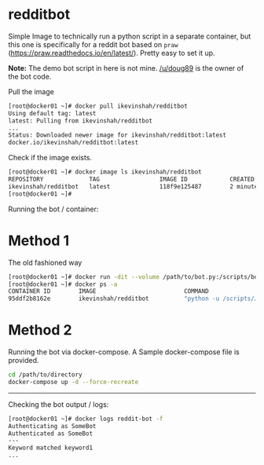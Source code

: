 # redditbot

Simple Image to technically run a python script in a separate container, but this one is specifically for a reddit bot based on `praw` (https://praw.readthedocs.io/en/latest/). Pretty easy to set it up. 

**Note:** The demo bot script in here is not mine. [/u/doug89](https://www.reddit.com/user/doug89 "/u/doug89") is the owner of the bot code.

Pull the image

````bash
[root@docker01 ~]# docker pull ikevinshah/redditbot
Using default tag: latest
latest: Pulling from ikevinshah/redditbot
...
Status: Downloaded newer image for ikevinshah/redditbot:latest
docker.io/ikevinshah/redditbot:latest

````

Check if the image exists.
````bash
[root@docker01 ~]# docker image ls ikevinshah/redditbot
REPOSITORY             TAG                 IMAGE ID            CREATED             SIZE
ikevinshah/redditbot   latest              118f9e125487        2 minutes ago       119MB
[root@docker01 ~]#
````

Running the bot / container: 

# Method 1
The old fashioned way 
````bash
[root@docker01 ~]# docker run -dit --volume /path/to/bot.py:/scripts/bot.py ikevinshah/redditbot
[root@docker01 ~]# docker ps -a
CONTAINER ID        IMAGE                         COMMAND                  CREATED             STATUS                     PORTS                                                        NAMES
95ddf2b8162e        ikevinshah/redditbot          "python -u /scripts/…"   3 seconds ago       Up 2 seconds                                                                upbeat_galois

````
# Method 2
Running the bot via docker-compose. A Sample docker-compose file is provided. 
````bash
cd /path/to/directory
docker-compose up -d --force-recreate
````
---

Checking the bot output / logs:
````bash
[root@docker01 ~]# docker logs reddit-bot -f
Authenticating as SomeBot
Authenticated as SomeBot
---
Keyword matched keyword1
...
````


